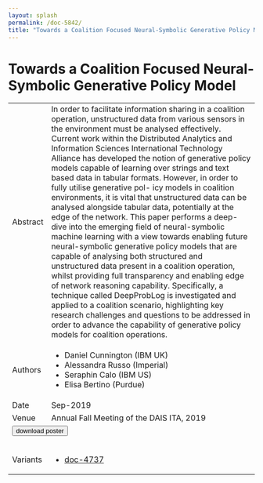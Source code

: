 ```yaml
---
layout: splash
permalink: /doc-5842/
title: "Towards a Coalition Focused Neural-Symbolic Generative Policy Model"
---
```


# Towards a Coalition Focused Neural-Symbolic Generative Policy Model

<table>
    <tbody>
    <tr>
        <td>Abstract</td>
        <td>In order to facilitate information sharing in a coalition operation, unstructured data from various sensors in the environment must be analysed effectively. Current work within the Distributed Analytics and Information Sciences International Technology Alliance has developed the notion of generative policy models capable of learning over strings and text based data in tabular formats. However, in order to fully utilise generative pol- icy models in coalition environments, it is vital that unstructured data can be analysed alongside tabular data, potentially at the edge of the network. This paper performs a deep-dive into the emerging field of neural-symbolic machine learning with a view towards enabling future neural-symbolic generative policy models that are capable of analysing both structured and unstructured data present in a coalition operation, whilst providing full transparency and enabling edge of network reasoning capability. Specifically, a technique called DeepProbLog is investigated and applied to a coalition scenario, highlighting key research challenges and questions to be addressed in order to advance the capability of generative policy models for coalition operations.</td>
    </tr>
    <tr>
        <td>Authors</td>
        <td>
            <ul>
                <li>Daniel Cunnington (IBM UK)</li>
                <li>Alessandra Russo (Imperial)</li>
                <li>Seraphin Calo (IBM US)</li>
                <li>Elisa Bertino (Purdue)</li>
            </ul>
        </td>
    </tr>
    <tr>
        <td>Date</td>
        <td>Sep-2019</td>
    </tr>
    <tr>
        <td>Venue</td>
        <td>Annual Fall Meeting of the DAIS ITA, 2019</td>
    </tr>
        <tr>
            <td colspan="2">
                <form method="get" action="https://ibm.box.com/v/doc-5842-poster">
                    <button type="submit">download poster</button>
                </form>
            </td>
        </tr>
        <tr>
            <td>Variants</td>
            <td>
                <ul>
                    <li><a href="\doc-4737\">doc-4737</a></li>
                </ul>
            </td>
        </tr>
    </tbody>
</table>
